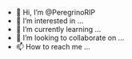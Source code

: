 - 👋 Hi, I’m @PeregrinoRIP
- 👀 I’m interested in ...
- 🌱 I’m currently learning ...
- 💞️ I’m looking to collaborate on ...
- 📫 How to reach me ...

<!---
PeregrinoRIP/PeregrinoRIP is a ✨ special ✨ repository because its `README.md` (this file) appears on your GitHub profile.
You can click the Preview link to take a look at your changes.
--->
